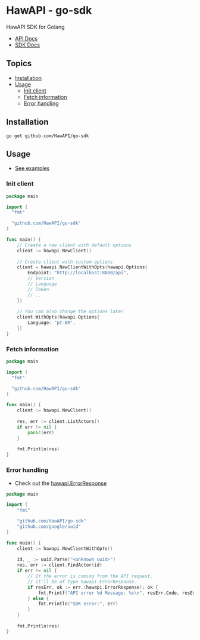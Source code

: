 # HawAPI - go-sdk

HawAPI SDK for Golang

- [API Docs](https://hawapi.theproject.id/docs/)
- [SDK Docs](https://pkg.go.dev/github.com/HawAPI/go-sdk)

## Topics

- [Installation](#installation)
- [Usage](#usage)
    - [Init client](#init-client)
    - [Fetch information](#fetch-information)
    - [Error handling](#error-handling)

## Installation

```
go get github.com/HawAPI/go-sdk
```

## Usage

- [See examples](./examples)

### Init client

```go
package main

import (
  "fmt"

  "github.com/HawAPI/go-sdk"
)

func main() {
    // Create a new client with default options
    client := hawapi.NewClient()
    
    // Create client with custom options
    client = hawapi.NewClientWithOpts(hawapi.Options{
        Endpoint: "http://localhost:8080/api",
        // Version
        // Language
        // Token
        // ...
    })
	
    // You can also change the options later
    client.WithOpts(hawapi.Options{
        Language: "pt-BR",
    })
}
```

### Fetch information

```go
package main

import (
  "fmt"

  "github.com/HawAPI/go-sdk"
)

func main() {
    client := hawapi.NewClient()
    
    res, err := client.ListActors()
    if err != nil {
        panic(err)
    }
    
    fmt.Println(res)
}
```

### Error handling

- Check out the [hawapi.ErrorResponse](./pkg/hawapi/error.go)

```go
package main

import (
	"fmt"

	"github.com/HawAPI/go-sdk"
	"github.com/google/uuid"
)

func main() {
    client := hawapi.NewClientWithOpts()
    
    id, _ := uuid.Parse("<unknown uuid>")
    res, err := client.FindActor(id)
    if err != nil {
        // If the error is coming from the API request, 
        // it'll be of type hawapi.ErrorResponse.
        if resErr, ok := err.(hawapi.ErrorResponse); ok {
            fmt.Printf("API error %d Message: %s\n", resErr.Code, resErr.Message)
        } else {
            fmt.Println("SDK error:", err)
        }
    }
    
    fmt.Println(res)
}
```